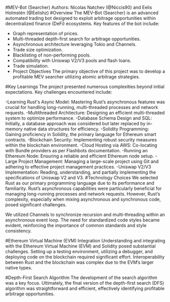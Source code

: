 #MEV-Bot (Searcher)
Authors: Nicolas Natchev (@Niccis90) and Eelis Holmstén (@Eelishz)
#Overview
The MEV-Bot (Searcher) is an advanced automated trading bot designed to exploit arbitrage opportunities within decentralized finance (DeFi) ecosystems. Key features of the bot include:

- Graph representation of prices.
- Multi-threaded depth-first search for arbitrage opportunities.
- Asynchronous architecture leveraging Tokio and Channels.
- Trade size optimization.
- Blacklisting of non-performing pools.
- Compatibility with Uniswap V2/V3 pools and flash loans.
- Trade simulation.
- Project Objectives
The primary objective of this project was to develop a profitable MEV searcher utilizing atomic arbitrage strategies.

#Key Learnings
The project presented numerous complexities beyond initial expectations. Key challenges encountered include:

 -Learning Rust's Async Model: Mastering Rust’s asynchronous features was crucial for handling long-running, multi-threaded processes and network requests.
 -Multithreaded Architecture: Designing an efficient multi-threaded system to optimize performance.
 -Database Schema Design and SQL: Initially, a database approach was considered but later replaced by in-memory native data structures for efficiency.
 -Solidity Programming: Gaining proficiency in Solidity, the primary language for Ethereum smart contracts.
 -Blockchain Security: Implementing robust security measures within the blockchain environment.
 -Cloud Hosting via AWS: Co-locating with Bundle providers as per Flashbots documentation.
 -Running an Ethereum Node: Ensuring a reliable and efficient Ethereum node setup.
 -Large Project Management: Managing a large-scale project using Git and adhering to effective project management practices.
 -Uniswap V2/V3 Implementation: Reading, understanding, and partially implementing the specifications of Uniswap V2 and V3.
#Technology Choices
We selected Rust as our primary programming language due to its performance and familiarity. Rust’s asynchronous capabilities were particularly beneficial for managing long-running processes and network requests. However, Rust’s complexity, especially when mixing asynchronous and synchronous code, posed significant challenges.

We utilized Channels to synchronize recursion and multi-threading within an asynchronous event loop. The need for standardized code styles became evident, reinforcing the importance of common standards and style consistency.

#Ethereum Virtual Machine (EVM) Integration
Understanding and integrating with the Ethereum Virtual Machine (EVM) and Solidity posed substantial challenges. Setting up a testing environment, utilizing a debugger, and deploying code on the blockchain required significant effort. Interoperability between Rust and the blockchain was complex due to the EVM’s larger native types.

#Depth-First Search Algorithm
The development of the search algorithm was a key focus. Ultimately, the final version of the depth-first search (DFS) algorithm was straightforward and efficient, effectively identifying profitable arbitrage opportunities.
